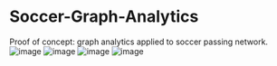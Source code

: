 # Soccer-Graph-Analytics
Proof of concept: graph analytics applied to soccer passing network.
![image](https://user-images.githubusercontent.com/60073942/202270054-085fe759-5e48-4246-83e1-5bf8d8a561fc.png)
![image](https://user-images.githubusercontent.com/60073942/202270100-450576e5-e2d1-4c01-8029-47f293426ae1.png)
![image](https://user-images.githubusercontent.com/60073942/202269877-3ff3bf35-e62f-42a0-ba33-c8e8a382b195.png)
![image](https://user-images.githubusercontent.com/60073942/202269975-8c696376-016f-45bb-8ad8-3ec66866cd94.png)
